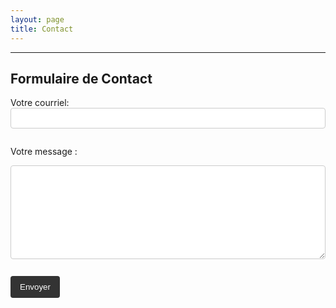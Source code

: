 ```yaml
---
layout: page
title: Contact
---
```


<hr>

## Formulaire de Contact

<form
  action="https://formspree.io/f/xovkqzyo"
  method="POST"
>
  <label for="email">Votre courriel:</label>
  <input type="email" id="email" name="email" required="" style="width: 100%; padding: 8px; margin-bottom: 1em; border: 1px solid #ccc; border-radius: 4px;">

  <label for="message">Votre message :</label>
  <textarea id="message" name="message" required="" style="width: 100%; height: 150px; padding: 8px; margin-bottom: 1em; border: 1px solid #ccc; border-radius: 4px;"></textarea>

  <button type="submit" style="background-color: #333; color: white; padding: 10px 15px; border: none; border-radius: 4px; cursor: pointer;">Envoyer</button>
</form>
